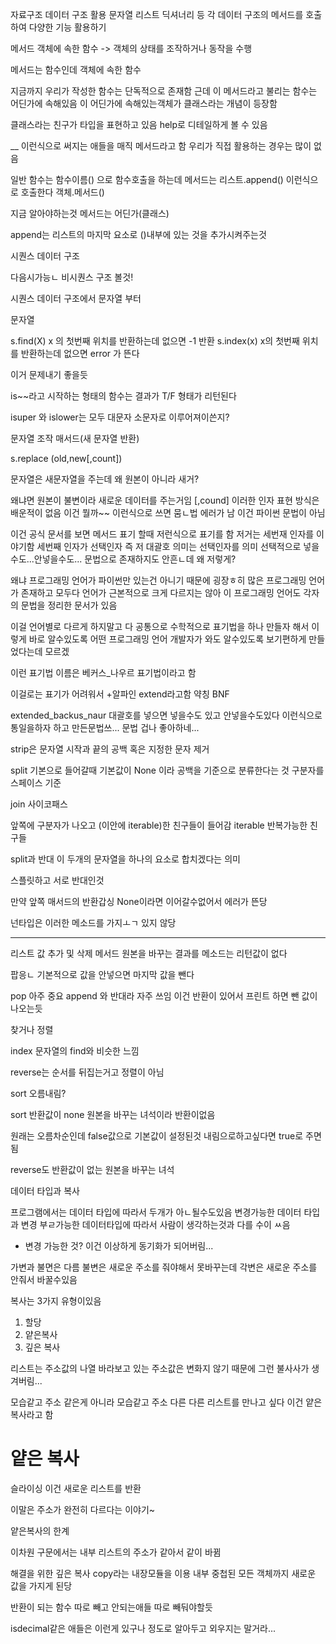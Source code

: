 자료구조
데이터 구조 활용
문자열 리스트 딕셔너리 등 각 데이터 구조의 메서드를 호출하여 다양한 기능 활용하기

메서드
객체에 속한 함수
-> 객체의 상태를 조작하거나 동작을 수행

메서드는 함수인데 객체에 속한 함수

지금까지 우리가 작성한 함수는 단독적으로 존재함
근데 이 메서드라고 불리는 함수는 어딘가에 속해있음
이 어딘가에 속해있는객체가 클래스라는 개념이 등장함

클래스라는 친구가 타입을 표현하고 있음
help로 디테일하게 볼 수 있음

__ 이런식으로 써지는 애들을 매직 메서드라고 함
우리가 직접 활용하는 경우는 많이 없음

일반 함수는 함수이름() 으로 함수호출을 하는데
메서드는 리스트.append() 이런식으로 호출한다
객체.메서드()

지금 알아야하는것
메서드는 어딘가(클래스)

append는 리스트의 마지막 요소로 ()내부에 있는 것을 추가시켜주는것

시퀀스 데이터 구조

다음시가능ㄴ 비시퀀스 구조 볼것!

시퀀스 데이터 구조에서 문자열 부터

문자열

s.find(X)
x 의 첫번째 위치를 반환하는데 없으면 -1 반환
s.index(x) x의 첫번째 위치를 반환하는데 없으면 error 가 뜬다

이거 문제내기 좋을듯




is~~라고 시작하는 형태의 함수는 결과가 T/F  형태가 리턴된다

isuper 와 islower는 모두 대문자 소문자로 이루어져이쓴지?



문자열 조작 매서드(새 문자열 반환)

s.replace (old,new[,count])

문자열은 새문자열을 주는데 왜 원본이 아니라 새거?

왜냐면 원본이 불변이라 새로운 데이터를 주는거임
[,cound] 이러한 인자 표현 방식은 배운적이 없음 이건 뭘까~~ 이런식으로 쓰면 뭄ㄴ법 에러가 남
이건 파이썬 문법이 아님

이건 공식 문서를 보면 메서드 표기 할때 저런식으로 표기를 함
저거는 세번재 인자를 이야기함
세번째 인자가 선택인자
즉 저 대괄호 의미는 선택인자를 의미 선택적으로 넣을수도...안넣을수도...
문법으로 존재하지도 안흔ㄴ데 왜 저렇게?

왜냐 프로그래밍 언어가 파이썬만 있는건 아니기 때문에 굉장ㅎ히 많은 프로그래밍 언어가 존재하고 모두다 언어가 근본적으로 크게 다르지는 않아 이 프로그래밍 언어도 각자의 문법을 정리한 문서가 있음

이걸 언어별로 다르게 하지말고 다 공통으로 수학적으로 표기법을 하나 만들자 해서 이렇게 바로 알수있도록 어떤 프로그래밍 언어 개발자가 와도 알수있도록 보기편하게 만들었다는데 모르겠

이런 표기법 이름은 베커스_나우르 표기법이라고 함

이걸로는 표기가 어려워서
+알파인
extend라고함
약칭 BNF

extended_backus_naur
대괄호를 넣으면 넣을수도 있고 안넣을수도있다 이런식으로 통일을하자
하고 만든문법쓰...
문법 겁나 좋아하네...


strip은 문자열 시작과 끝의 공백 혹은 지정한 문자 제거

split 기본으로 들어갈때 기본값이 None 이라 공백을 기준으로 분류한다는 것 구분자를 스페이스 기준


join 사이코패스

앞쪽에 구분자가 나오고 (이안에 iterable)한 친구들이 들어감
iterable 반복가능한 친구들

split과 반대
이 두개의 문자열을 하나의 요소로 합치겠다는 의미

스플릿하고 서로 반대인것

만약 앞쪽 매서드의 반환갑싱 None이라면 이어갈수없어서 
에러가 뜬당

넌타입은 이러한 메소드를 가지ㅗㄱ 있지 않당


---
리스트 값 추가 및 삭제 메서드
원본을 바꾸는 결과를 메소드는 리턴값이 없다

팝응ㄴ 기본적으로 값을 안넣으면 마지막 값을 뺀다



pop 아주 중요 append 와 반대라 자주 쓰임
이건 반환이 있어서 프린트 하면 뺀 값이 나오는듯

찾거나 정렬

index 문자열의 find와 비슷한 느낌

reverse는 순서를 뒤집는거고 정렬이 아님

sort 오름내림?

sort 반환값이 none 원본을 바꾸는 녀석이라 반환이없음

원래는 오름차순인데 false값으로 기본값이 설정된것
내림으로하고싶다면 true로 주면됨

reverse도 반환값이 없는 원본을 바꾸는 녀석


데이터 타입과 복사

프로그램에서는 데이터 타입에 따라서 두개가 아ㄴ될수도있음
변경가능한 데이터 타입과 변경 부ㄹ가능한 데이터타입에 따라서 사람이 생각하는것과 다를 수이 ㅆ음

* 변경 가능한 것?
이건 이상하게 동기화가 되어버림...


가변과 불면은 다름
불변은 새로운 주소를 줘야해서 못바꾸는데
각변은 새로운 주소를 안줘서 바꿀수있음


복사는 3가지 유형이있음
1. 할당
2. 얕은복사
3. 깊은 복사

리스트는 주소값의 나열
바라보고 있는 주소값은 변화지 않기 때문에 그런 불사사가 생겨버림...

모습같고 주소 같은게 아니라
모습같고 주소 다른 다른 리스트를 만나고 싶다
이건 얕은 복사라고 함
# 얕은 복사
슬라이싱
이건 새로운 리스트를 반환

이말은 주소가 완전히 다르다는 이야기~

얕은복사의 한계

이차원 구문에서는 내부 리스트의 주소가 같아서 같이 바뀜

해결을 위한 깊은 복사
copy라는 내장모듈을 이용
내부 중첩된 모든 객체까지 새로운 값을 가지게 된당

반환이 되는 함수 따로 빼고 안되는애들 따로 빼둬야할듯

isdecimal같은 애들은 이런게 있구나 정도로 알아두고 외우지는 말거라...


